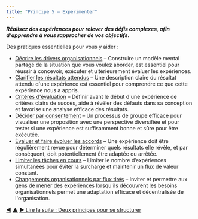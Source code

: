 ```yaml
---
title: "Principe 5 – Expérimenter"
---
```




**_Réalisez des expériences pour relever des défis complexes, afin d'apprendre à vous rapprocher de vos objectifs._**

Des pratiques essentielles pour vous y aider :

-   [Décrire les drivers organisationnels](describe-organizational-drivers.html) – Construire un modèle mental partagé de la situation que vous voulez aborder, est essentiel pour réussir à concevoir, exécuter et ultérieurement évaluer les expériences.
-   [Clarifier les résultats attendus](clarify-intended-outcome.html) – Une description claire du résultat attendu d'une expérience est essentiel pour comprendre ce que cette expérience nous a appris.
-   [Critères d'évaluation](evaluation-criteria.html) – Définir avant le début d'une expérience de critères clairs de succès, aide à révéler des défauts dans sa conception et favorise une analyse efficace des résultats.
-   [Décider par consentement](consent-decision-making.html) – Un processus de groupe efficace pour visualiser une proposition avec une perspective diversifiée et pour tester si une expérience est suffisamment bonne et sûre pour être exécutée.
-   [Évaluer et faire évoluer les accords](evaluate-and-evolve-agreements.html) – Une expérience doit être régulièrement revue pour déterminer quels résultats elle révèle, et par conséquent, doit potentiellement être adaptée ou arrêtée.
-   [Limiter les tâches en cours](limit-work-in-progress.html) – Limiter le nombre d’expériences simultanées pour éviter la surcharge et maintenir un flux de valeur constant.
-   [Changements organisationnels par flux tirés](create-a-pull-system-for-organizational-change.html) – Inviter et permettre aux gens de mener des expériences lorsqu'ils découvrent les besoins organisationnels permet une adaptation efficace et décentralisée de l'organisation. 


<div class="bottom-nav">
<a href="sense-respond.html" title="Retour à : Principe 4 - Sentir &amp; réagir">◀</a> <a href="navigation.html" title="Remonter: Trois principes pour naviguer">▲</a> <a href="structure.html" title="">▶ Lire la suite : Deux principes pour se structurer</a>
</div>


<script type="text/javascript">
Mousetrap.bind('g n', function() {
    window.location.href = 'structure.html';
    return false;
});
</script>

